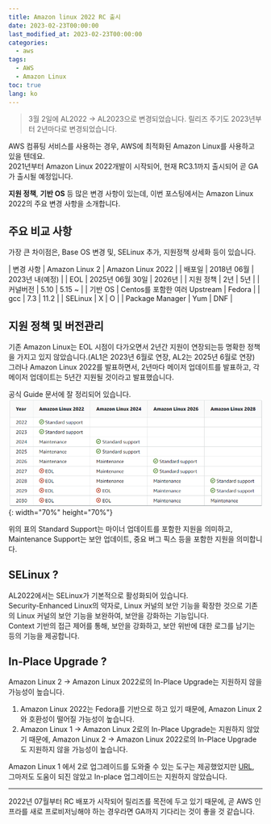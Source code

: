 ```yaml
---
title: Amazon linux 2022 RC 출시
date: 2023-02-23T00:00:00
last_modified_at: 2023-02-23T00:00:00
categories:
  - aws
tags:
  - AWS
  - Amazon Linux
toc: true
lang: ko
---
```

> 3월 2일에 AL2022 -> AL2023으로 변경되었습니다. 릴리즈 주기도 2023년부터 2년마다로 변경되었습니다.

AWS 컴퓨팅 서비스를 사용하는 경우, AWS에 최적화된 Amazon Linux를 사용하고 있을 텐데요.  
2021년부터 Amazon Linux 2022개발이 시작되어, 현재 RC3.1까지 출시되어 곧 GA가 출시될 예정입니다.

**지원 정책**, **기반 OS** 등 많은 변경 사항이 있는데, 이번 포스팅에서는 Amazon Linux 2022의 주요 변경 사항을 소개합니다.

## 주요 비교 사항

가장 큰 차이점은, Base OS 변경 및, SELinux 추가, 지원정책 상세화 등이 있습니다.

| 변경 사항 | Amazon Linux 2 | Amazon Linux 2022 |
| 배포일 | 2018년 06월 | 2023년 내(예정) |
| EOL | 2025년 06월 30일 | 2026년 |
| 지원 정책 | 2년 | 5년 |
| 커널버전 | 5.10 | 5.15 ~ |
| 기반 OS | Centos를 포함한 여러 Upstream | Fedora |
| gcc | 7.3 | 11.2 |
| SELinux | X | O |
| Package Manager | Yum | DNF |

## 지원 정책 및 버전관리

기존 Amazon Linux는 EOL 시점이 다가오면서 2년간 지원이 연장되는등 명확한 정책을 가지고 있지 않았습니다.(AL1은 2023년 6월로 연장, AL2는 2025년 6월로 연장)
그러나 Amazon Linux 2022를 발표하면서, 2년마다 메이저 업데이트를 발표하고, 각 메이저 업데이트는 5년간 지원될 것이라고 발표했습니다. 

공식 Guide 문서에 잘 정리되어 있습니다.  
![AL2022 Support](/img/230223_al2022_1.png){: width="70%" height="70%"}  
 
위의 표의 Standard Support는 마이너 업데이트를 포함한 지원을 의미하고, Maintenance Support는 보안 업데이트, 중요 버그 픽스 등을 포함한 지원을 의미합니다.  


## SELinux ?
AL2022에서는 SELinux가 기본적으로 활성화되어 있습니다.  
Security-Enhanced Linux의 약자로, Linux 커널의 보안 기능을 확장한 것으로 기존의 Linux 커널의 보안 기능을 보완하여, 보안을 강화하는 기능입니다.  
Context 기반의 접근 제어를 통해, 보안을 강화하고, 보안 위반에 대한 로그를 남기는 등의 기능을 제공합니다.


## In-Place Upgrade ?
Amazon Linux 2 -> Amazon Linux 2022로의 In-Place Upgrade는 지원하지 않을 가능성이 높습니다.  

1. Amazon Linux 2022는 Fedora를 기반으로 하고 있기 때문에, Amazon Linux 2와 호환성이 떨어질 가능성이 높습니다.
2. Amazon Linux 1 -> Amazon Linux 2로의 In-Place Upgrade는 지원하지 않았기 때문에, Amazon Linux 2 -> Amazon Linux 2022로의 In-Place Upgrade도 지원하지 않을 가능성이 높습니다.

Amazon Linux 1 에서 2로 업그레이드를 도와줄 수 있는 도구는 제공했었지만 [URL](https://github.com/amazonlinux/upgrade-modules), 
그마저도 도움이 되진 않았고 In-place 업그레이드는 지원하지 않았습니다.  

--------
2022년 07월부터 RC 배포가 시작되어 릴리즈를 목전에 두고 있기 때문에, 곧 AWS 인프라를 새로 프로비저닝해야 하는 경우라면 GA까지 기다리는 것이 좋을 것 같습니다.
